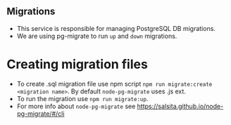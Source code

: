 ## Migrations
- This service is responsible for managing PostgreSQL DB migrations.
- We are using pg-migrate to run `up` and `down` migrations.

# Creating migration files
- To create .sql migration file use npm script `npm run migrate:create <migration name>`. By default `node-pg-migrate` uses .js ext.
- To run the migration use `npm run migrate:up`.
- For more info about `node-pg-migrate` see https://salsita.github.io/node-pg-migrate/#/cli